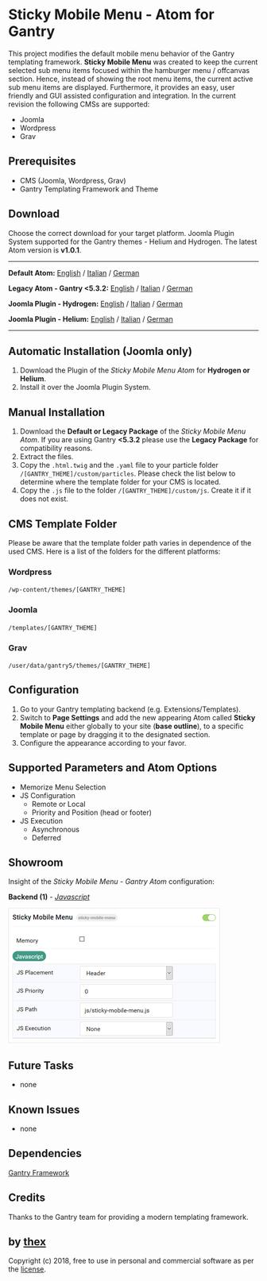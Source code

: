 # Sticky Mobile Menu - Atom for Gantry
This project modifies the default mobile menu behavior of the Gantry templating framework. **Sticky Mobile Menu** was created to keep the current selected sub menu items focused within the hamburger menu / offcanvas section. Hence, instead of showing the root menu items, the current active sub menu items are displayed. Furthermore, it provides an easy, user friendly and GUI assisted configuration and integration. In the current revision the following CMSs are supported:
* Joomla
* Wordpress
* Grav

## Prerequisites
* CMS (Joomla, Wordpress, Grav)
* Gantry Templating Framework and Theme

## Download
Choose the correct download for your target platform. Joomla Plugin System supported for the Gantry themes - Helium and Hydrogen. The latest Atom version is **v1.0.1**.
___
**Default Atom:**
[English](https://github.com/thexmanxyz/Sticky-Mobile-Menu-Gantry/releases/download/v1.0.1/smm.atom.only.EN.v1.0.1.zip) / [Italian](https://github.com/thexmanxyz/Sticky-Mobile-Menu-Gantry/releases/download/v1.0.1/smm.atom.only.IT.v1.0.1.zip) / [German](https://github.com/thexmanxyz/Sticky-Mobile-Menu-Gantry/releases/download/v1.0.1/smm.atom.only.DE.v1.0.1.zip)

**Legacy Atom - Gantry <5.3.2:**
[English](https://github.com/thexmanxyz/Sticky-Mobile-Menu-Gantry/releases/download/v1.0.1/smm.atom.only.legacy.EN.v1.0.1.zip) / [Italian](https://github.com/thexmanxyz/Sticky-Mobile-Menu-Gantry/releases/download/v1.0.1/smm.atom.only.legacy.IT.v1.0.1.zip) / [German](https://github.com/thexmanxyz/Sticky-Mobile-Menu-Gantry/releases/download/v1.0.1/smm.atom.only.legacy.DE.v1.0.1.zip)

**Joomla Plugin - Hydrogen:**
[English](https://github.com/thexmanxyz/Sticky-Mobile-Menu-Gantry/releases/download/v1.0.1/smm.j3.hydrogen.EN.v1.0.1.zip) / [Italian](https://github.com/thexmanxyz/Sticky-Mobile-Menu-Gantry/releases/download/v1.0.1/smm.j3.hydrogen.IT.v1.0.1.zip) / [German](https://github.com/thexmanxyz/Sticky-Mobile-Menu-Gantry/releases/download/v1.0.1/smm.j3.hydrogen.DE.v1.0.1.zip)

**Joomla Plugin - Helium:**
[English](https://github.com/thexmanxyz/Sticky-Mobile-Menu-Gantry/releases/download/v1.0.1/smm.j3.helium.EN.v1.0.1.zip) / [Italian](https://github.com/thexmanxyz/Sticky-Mobile-Menu-Gantry/releases/download/v1.0.1/smm.j3.helium.IT.v1.0.1.zip) / [German](https://github.com/thexmanxyz/Sticky-Mobile-Menu-Gantry/releases/download/v1.0.1/smm.j3.helium.DE.v1.0.1.zip)
___

## Automatic Installation (Joomla only)
1. Download the Plugin of the *Sticky Mobile Menu Atom* for **Hydrogen or Helium**.
2. Install it over the Joomla Plugin System.

## Manual Installation
1. Download the **Default or Legacy Package** of the *Sticky Mobile Menu Atom*. If you are using Gantry **<5.3.2** please use the **Legacy Package** for compatibility reasons.
2. Extract the files.
3. Copy the `.html.twig` and the `.yaml` file to your particle folder `/[GANTRY_THEME]/custom/particles`. Please check the list below to determine where the template folder for your CMS is located.
4. Copy the `.js` file to the folder `/[GANTRY_THEME]/custom/js`. Create it if it does not exist.

## CMS Template Folder
Please be aware that the template folder path varies in dependence of the used CMS. Here is a list of the folders for the different platforms:

### Wordpress
`/wp-content/themes/[GANTRY_THEME]`

### Joomla
`/templates/[GANTRY_THEME]`

### Grav
`/user/data/gantry5/themes/[GANTRY_THEME]`

## Configuration
1. Go to your Gantry templating backend (e.g. Extensions/Templates).
2. Switch to **Page Settings** and add the new appearing Atom called **Sticky Mobile Menu** either globally to your site (**base outline**), to a specific template or page by dragging it to the designated section.
3. Configure the appearance according to your favor.

## Supported Parameters and Atom Options
* Memorize Menu Selection
* JS Configuration
  * Remote or Local
  * Priority and Position (head or footer)
* JS Execution
  * Asynchronous
  * Deferred

## Showroom
Insight of the *Sticky Mobile Menu - Gantry Atom* configuration:

**Backend (1)** - *[Javascript](/screenshots/backend_js.png)*

![1](/screenshots/backend_js.png)

## Future Tasks
* none

## Known Issues
* none

## Dependencies
[Gantry Framework](http://gantry.org/)

## Credits
Thanks to the Gantry team for providing a modern templating framework.

## by [thex](https://github.com/thexmanxyz)
Copyright (c) 2018, free to use in personal and commercial software as per the [license](/LICENSE.md).
